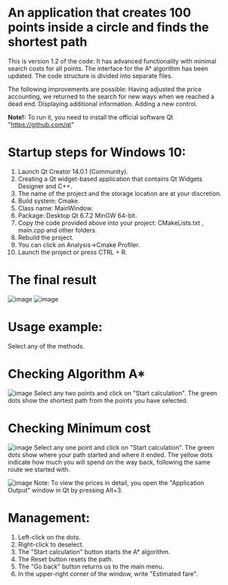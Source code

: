 # An application that creates 100 points inside a circle and finds the shortest path
This is version 1.2 of the code:
It has advanced functionality with minimal search costs for all points. The interface for the A* algorithm has been updated. The code structure is divided into separate files.

The following improvements are possible: 
Having adjusted the price accounting, we returned to the search for new ways when we reached a dead end. Displaying additional information. Adding a new control.

**Note!:** To run it, you need to install the official software Qt "https://github.com/qt"

# Startup steps for Windows 10:
1. Launch Qt Creator 14.0.1 (Community).
2. Creating a Qt widget-based application that contains Qt Widgets Designer and C++.
3. The name of the project and the storage location are at your discretion.
4. Build system: Cmake.
5. Class name: MainWindow.
6. Package: Desktop Qt 6.7.2 MinGW 64-bit.
7. Copy the code provided above into your project: CMakeLists.txt , main.cpp and other folders.
8. Rebuild the project.
9. You can click on Analysis->Cmake Profiler.
10. Launch the project or press CTRL + R.

# The final result
![image](https://github.com/user-attachments/assets/338dd75c-33b7-4232-b932-5693cde8d0d0)
![image](https://github.com/user-attachments/assets/90b7ca76-9d0f-4301-89b6-b367e8317405)

# Usage example:
Select any of the methods.

# Checking Algorithm A*
![image](https://github.com/user-attachments/assets/a7c5796c-55f8-4ab4-8d69-5eacd1e261f3)
Select any two points and click on "Start calculation".
The green dots show the shortest path from the points you have selected.

# Checking Minimum cost
![image](https://github.com/user-attachments/assets/f365bcc5-2cbd-42f1-9ed9-a7bda19c028e)
Select any one point and click on "Start calculation".
The green dots show where your path started and where it ended. 
The yellow dots indicate how much you will spend on the way back, following the same route we started with. 

![image](https://github.com/user-attachments/assets/136fb03c-62ab-4a2a-aa21-551f641b0a0f)
Note: To view the prices in detail, you open the "Application Output" window in Qt by pressing Alt+3.

# Management:
1. Left-click on the dots.
2. Right-click to deselect.
3. The "Start calculation" button starts the A* algorithm.
4. The Reset button resets the path.
5. The "Go back" button returns us to the main menu.
6. In the upper-right corner of the window, write "Estimated fare".
